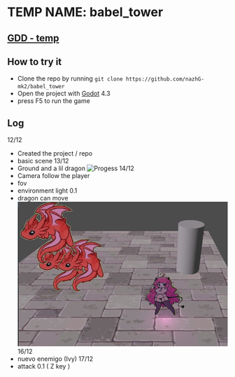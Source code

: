 # TEMP NAME: babel_tower

## [GDD - temp](https://excalidraw.com/#room=1c075e9df7693deada8d,jxQ_yw7jnBLWn4tNiRGGzA)

## How to try it
- Clone the repo by running `git clone https://github.com/nazhG-mk2/babel_tower`
- Open the project with [Godot](https://godotengine.org/download) 4.3
- press F5 to run the game

## Log
12/12
- Created the project / repo
- basic scene
13/12
- Ground and a lil dragon
![Progess](https://drive.google.com/file/d/11LPMiSZKEvX6OJas8ury0EjU1kB0ybnH/view)
14/12
- Camera follow the player
- fov
- environment light 0.1
- dragon can move
![Progess](https://raw.githubusercontent.com/nazhG-mk2/babel_tower/refs/heads/master/advances/12_14.png)
16/12 
- nuevo enemigo (Ivy)
17/12
- attack 0.1 ( Z key )


